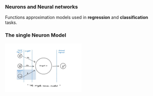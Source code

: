 ### Neurons and Neural networks
Functions approximation models used in **regression** and **classification** tasks.

### The single Neuron Model
[<img src="A_single_neuron_model.jpg" width="250"/>](A_single_neuron_model.jpg)